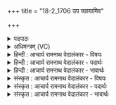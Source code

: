 +++
title = "18-2_1706 उप च्छायामिव"

+++
<details><summary>पदपाठः</summary>

उ꣡प꣢꣯। छा꣡या꣢म्। इ꣣व। घृ꣡णेः꣢꣯। अ꣡ग꣢꣯न्म। श꣡र्म꣢꣯। ते꣣। वय꣢म्। अ꣡ग्ने꣢꣯। हि꣡र꣢꣯ण्यसन्दृशः। हि꣡र꣢꣯ण्य। स꣣न्दृशः। १७०६।
</details>

<details><summary>अधिमन्त्रम् (VC)</summary>

- अग्निः
- भरद्वाजो बार्हस्पत्यः
- गायत्री
- षड्जः
</details>

<details><summary>हिन्दी : आचार्य रामनाथ वेदालंकार - विषयः</summary>

अगले मन्त्र में पुनः परमात्मा को कहते हैं।
</details>

<details><summary>हिन्दी : आचार्य रामनाथ वेदालंकार - पदार्थः</summary>

पदार्थान्वयभाषाः -  हे (अग्ने) अग्रनायक, सर्वान्तर्यामी जगदीश्वर ! (वयम्) हम आपके उपासक (हिरण्यसंदृशः) सोने के समान रमणीय (ते) आपकी (शर्म) शरण में (अगन्म) पहुँच गये हैं, (घृणेः) सूर्य के ताप से हटकर (छायाम् इव) जैसे छाया में पहुँचते हैं ॥२॥ यहाँ उपमालङ्कार है ॥२
</details>

<details><summary>हिन्दी : आचार्य रामनाथ वेदालंकार - भावार्थः</summary>

भावार्थभाषाः -  जैसे सूर्य की धूप से तपे हुए सिरवाला,पसीने से तर-बतर शरीरवाला,गर्मी से व्याकुल कोई मनुष्य विश्राम के लिए वृक्ष आदि की छाया का आश्रय लेता है,वैसे ही आध्यात्मिक,आधिदैविक और आधिभौतिक विविध कष्टों से व्याकुल लोग विश्राम पाने के उद्देश्य से यदि परमात्मा की शरण में पहुँचते हैं,तो वे सब दुःखों से छूटकर अत्यन्त आनन्दवान् हो जाते हैं ॥२॥
</details>

<details><summary>संस्कृत : आचार्य रामनाथ वेदालंकार - विषयः</summary>

अथ पुनः परमात्मानमाह।
</details>

<details><summary>संस्कृत : आचार्य रामनाथ वेदालंकार - पदार्थः</summary>

पदार्थान्वयभाषाः -  हे (अग्ने) अग्रनायक जगदीश्वर ! (वयम्) तवोपासकाः (हिरण्यसन्दृशः) सुवर्णसदृशरमणीयस्य (ते) तव (शर्म) शरणम् (उप अगन्म) उपगताः स्मः, (घृणेः) सूर्यतापात् (छायामिव) यथा छायाम् उपगच्छन्ति तथा ॥२॥२ अत्रोपमालङ्कारः ॥२॥
</details>

<details><summary>संस्कृत : आचार्य रामनाथ वेदालंकार - भावार्थः</summary>

भावार्थभाषाः -  यथा सूर्यातापात् तप्तशिरस्कः स्विद्यद्गात्रः धर्माकुलः कश्चिद् विश्रामाय वृक्षादिच्छायामाश्रयते तथैवाध्यात्मिकाधिदैविकाधिभौतिकै-र्विविधैः कष्टैराकुला जना विश्रान्त्यै परमात्मशरणमुपगच्छन्ति चेत्तर्हि ते सर्वदुःखेभ्यो विमुक्ताः सन्तो नितरामानन्दिनो जायन्ते ॥२॥
</details>